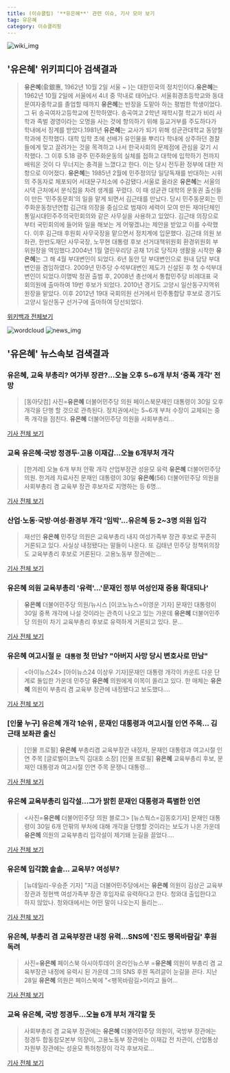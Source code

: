 ```yaml
---
title: (이슈클립) '**유은혜**' 관련 이슈, 기사 모아 보기
tag: 유은혜
category: 이슈클리핑
---
```

![wiki_img](https://user-images.githubusercontent.com/42597476/44503234-41136a80-a6d0-11e8-9071-6fc6418eafe4.png)
## **'**유은혜**'** 위키피디아 검색결과
>**유은혜**(兪銀惠, 1962년 10월 2일 서울 ~ )는 대한민국의 정치인이다.**유은혜**는 1962년 10월 2일에 서울에서 4녀 중 막내로 태어났다. 서울휘경초등학교와 동대문여자중학교를 졸업할 때까지 **유은혜**는 반장을 도맡아 하는 평범한 학생이었다. 그 뒤 송곡여자고등학교에 진학하였다. 송곡여고 2학년 재학시절 학교가 비리 사학과 족벌 경영이라는 오명을 사는 것에 항의하기 위해 등교거부를 주도하다가 학내에서 징계를 받았다.1981년 **유은혜**는 교사가 되기 위해 성균관대학교 동양철학과에 진학했다. 대학 입학 초에 선배가 유인물을 뿌리다 학내에 상주하던 경찰들에게 맞고 끌려가는 것을 목격하고 나서 한국사회의 문제점에 관심을 갖기 시작했다. 그 이후 5.18 광주 민주화운동의 실체를 접하고 대학에 입학하기 전까지 배워온 것이 다 무너지는 충격을 느꼈다고 한다. 이는 당시 전두환 정부에 대한 저항으로 이어졌다. **유은혜**는 1985년 2월에 민주정의당 일당독재를 반대하는 시위의 주동자로 체포되어 서대문구치소에 수감됐다.서울로 올라온 **유은혜**는 서울의 시댁 근처에서 분식집을 차려 생계를 꾸렸다. 이 때 성균관 대학의 운동권 출신들이 만든 ‘민주동문회’의 일을 맡게 되면서 김근태를 만났다. 당시 민주동문회는 민주화운동청년연합 김근태 의장을 중심으로 범재야 세력이 모여 만든 재야단체인 통일시대민주주의국민회의와 같은 사무실을 사용하고 있었다. 김근태 의장으로부터 국민회의에 들어와 일을 해보는 게 어떻겠냐는 제안을 받았고 이를 수락했다. 이후 김근태 후원회 사무국장을 맡으면서 정치계에 입문했다. 김근태 의원 보좌관, 한반도재단 사무국장, 노무현 대통령 후보 선거대책위원회 환경위원회 부위원장을 역임했다.2004년 1월 열린우리당 공채 1기로 당직자 생활을 시작한 **유은혜**는 그 해 4월 부대변인이 되었다. 6년 동안 당 부대변인으로 원내 담당 부대변인을 겸임하였다. 2009년 민주당 수석부대변인 제도가 신설된 후 첫 수석부대변인이 되었다.이명박 정권 출범 후, 2008년 총선에서 통합민주당 비례대표 국회의원에 출마하여 19번 후보가 되었다. 2010년 경기도 고양시 일산동구지역위원장을 맡았다. 이후 2012년 19대 국회의원 선거에서 민주통합당 후보로 경기도 고양시 일산동구 선거구에 출마하여 당선되었다.

<a href="https://ko.wikipedia.org/wiki/유은혜" target="_blank">위키백과 전체보기</a>

![wordcloud](https://s3.ap-northeast-2.amazonaws.com/lyrics101-wordcloud/2018-08-30-1535595515.png)
![news_img](https://user-images.githubusercontent.com/42597476/44507050-1206f400-a6e4-11e8-8d98-7ffbfebb353f.png)
## **'**유은혜**'** 뉴스속보 검색결과
### **유은혜**, 교육 부총리? 여가부 장관?…오늘 오후 5~6개 부처 ‘중폭 개각’ 전망

>[동아닷컴] 사진=**유은혜** 더불어민주당 의원 페이스북문재인 대통령이 30일 오후 개각을 단행 할 것으로 관측된다. 정치권에서는 5~6개 부처 수장이 교체되는 중폭 개각을 점친다. **유은혜** 더불어민주당 의원을 사회부총리...

<a href="http://news.donga.com/3/all/20180830/91746044/2" target="_blank">기사 전체 보기</a>

### 교육 **유은혜**·국방 정경두·고용 이재갑…오늘 6개부처 개각

>[한겨레] 오늘 6개 부처 안팎 개각 산업부장관 성윤모 유력 **유은혜** 더불어민주당 의원. 한겨레 자료사진 문재인 대통령이 30일 **유은혜**(56) 더불어민주당 의원을 사회부총리 겸 교육부 장관 후보자로 지명하는 등 6명...

<a href="http://www.hani.co.kr/arti/politics/bluehouse/859843.html" target="_blank">기사 전체 보기</a>

### 산업·노동·국방·여성·환경부 개각 '임박'...**유은혜** 등 2~3명 의원 입각

>재선인 **유은혜** 민주당 의원은 교육부총리 내지 여성가족부 장관 후보로 꾸준히 거론되고 있다. 사실상 내정됐다는 말들이 나온다. 또 김태년 민주당 정책위의장도 교육부총리 후보로 거론된다. 고용노동부 장관에는...

<a href="http://www.newspim.com/news/view/20180830000102" target="_blank">기사 전체 보기</a>

### **유은혜** 의원 교육부총리 '유력'…'문재인 정부 여성인재 중용 확대되나'

>**유은혜** 더불어민주당 의원/뉴시스 [이코노뉴스=이영운 기자] 문재인 대통령이 30일 중폭 개각에 나설 것이라는 관측이 나오고 있는 가운데 **유은혜** 더불어민주당 의원이 차기 교육부총리 후보로 유력하게 거론되고 있다. 문...

<a href="http://www.econonews.co.kr/news/articleView.html?idxno=34457" target="_blank">기사 전체 보기</a>

### **유은혜** 여고시절 `문 대통령` 첫 만남? "아버지 사망 당시 변호사로 만남"

><아이뉴스24> [아이뉴스24 이상우 기자]문재인 대통령 개각이 카운트 다운 단계로 돌입한 가운데 민주당 **유은혜** 의원에게 이목이 쏠리고 있다. 한 매체는 **유은혜** 의원이 부총리 겸 교육부 장관에 내정됐다고 보도했다....

<a href="http://www.inews24.com/php/news_view.php?g_serial=1121657&g_menu=050300&rrf=nv" target="_blank">기사 전체 보기</a>

### [인물 누구] **유은혜** 개각 1순위 , 문재인 대통령과 여고시절 인연 주목… 김근태 보좌관 출신

>[인물 프로필] **유은혜** 부총리겸 교육부장관 내정자, 문재인 대통령과 여고시절 인연 주목 [글로벌이코노믹 김대호 소장] [인물 프로필] **유은혜** 교육부총리 후보, 문재인 대통령과 여고시절 인연 주목 문쟁니 대통령...

<a href="http://www.g-enews.com/ko-kr/news/article/news_all/2018083008305667714a01bf698f_1/article.html" target="_blank">기사 전체 보기</a>

### **유은혜** 교육부총리 입각설...그가 밝힌 문재인 대통령과 특별한 인연

><사진=**유은혜** 더불어민주당 의원 블로그> [뉴스웍스=김동호기자] 문재인 대통령이 30일 6개 안팎의 부처에 대해 개각을 단행할 것이라는 보도가 나온 가운데 **유은혜** 의원의 교육부총리 입각설이 제기돼 눈길을 끌었다....

<a href="http://www.newsworks.co.kr/news/articleView.html?idxno=211495" target="_blank">기사 전체 보기</a>

### **유은혜** 입각說 솔솔... 교육부? 여성부?

>[뉴데일리-우승준 기자] “지금 더불어민주당에서는 **유은혜** 의원이 김상곤 교육부 장관과 정현백 여성가족부 장관 후임자로 유력하다고 한다. 청와대 출입한다고 하지 않았나. 청와대에서는 어떤 말이 나오는지 들리는...

<a href="http://www.newdaily.co.kr/site/data/html/2018/08/29/2018082900002.html" target="_blank">기사 전체 보기</a>

### **유은혜**, 부총리 겸 교육부장관 내정 유력…SNS에 '진도 팽목바람길' 후원 독려

>사진=**유은혜** 페이스북 아시아투데이 온라인뉴스부 =**유은혜** 의원이 부총리 겸 교육부장관 내정에 유력시 된 가운데 그의 SNS 후원 독려글이 눈길을 끈다. 지난 28일 **유은혜** 의원은 페이스북에 "<팽목바람길>이라고 들어...

<a href="http://www.asiatoday.co.kr/view.php?key=20180830000856247" target="_blank">기사 전체 보기</a>

### 교육 **유은혜**, 국방 정경두…오늘 6개 부처 개각할 듯

>사회부총리 겸 교육부 장관에는 **유은혜** 더불어민주당 의원이, 국방부 장관에는 정경두 합동참모본부 의장이, 고용노동부 장관에는 이재갑 전 차관이, 산업통상자원부 장관에는 성윤모 특허청장이 각각 후보자로...

<a href="http://news.joins.com/article/olink/22518425" target="_blank">기사 전체 보기</a>


